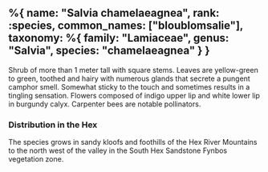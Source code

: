 %{
    name: "Salvia chamelaeagnea",
    rank: :species,
    common_names: ["bloublomsalie"],
    taxonomy: %{
        family: "Lamiaceae",
        genus: "Salvia",
        species: "chamelaeagnea"
    }
}
---

Shrub of more than 1 meter tall with square stems. Leaves are yellow-green to green, toothed and hairy with numerous glands that secrete a pungent camphor smell. Somewhat sticky to the touch and sometimes results in a tingling sensation. Flowers composed of indigo upper lip
and white lower lip in burgundy calyx. Carpenter bees are notable pollinators.

<!-- read more -->

### Distribution in the Hex

The species grows in sandy kloofs and foothills of the Hex River Mountains to the north west of the valley in the South Hex Sandstone Fynbos vegetation zone.